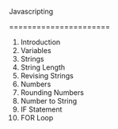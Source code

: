 Javascripting

======================

1. Introduction
2. Variables
3. Strings
4. String Length
5. Revising Strings
6. Numbers
7. Rounding Numbers
8. Number to String
9. IF Statement
10. FOR Loop
